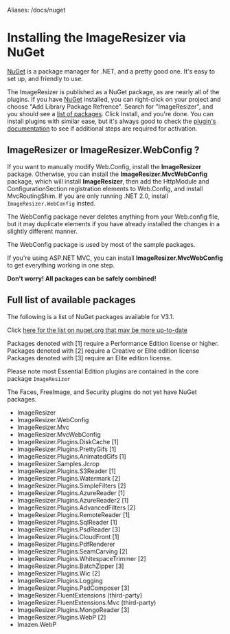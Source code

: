 Aliases: /docs/nuget


# Installing the ImageResizer via NuGet

[NuGet](http://nuget.org) is a package manager for .NET, and a pretty good one. It's easy to set up, and friendly to use.

The ImageResizer is published as a NuGet package, as are nearly all of the plugins. If you have [NuGet](http://nuget.org) installed, you can right-click on your project and choose "Add Library Package Refrence". Search for "ImageResizer", and you should see a [list of packages](http://www.nuget.org/List/Search?searchTerm=author%3A%20Nathanael%20Jones). Click Install, and you're done. You can install plugins with similar ease, but it's always good to check the [plugin's documentation](/plugins) to see if additional steps are required for activation.

## ImageResizer or ImageResizer.WebConfig ?

If you want to manually modify Web.Config, install the **ImageResizer** package. Otherwise, you can install the **ImageResizer.MvcWebConfig** package, which will install **ImageResizer**, then add the HttpModule and ConfigurationSection registration elements to Web.Config, and install MvcRoutingShim. If you are only running .NET 2.0, install `ImageResizer.WebConfig` insted.

The WebConfig package never deletes anything from your Web.config file, but it may duplicate elements if you have already installed the changes in a slightly different manner.

The WebConfig package is used by most of the sample packages.

If you're using ASP.NET MVC, you can install **ImageResizer.MvcWebConfig** to get everything working in one step. 

**Don't worry! All packages can be safely combined!** 


## Full list of available packages

The following is a list of NuGet packages available for V3.1. 

Click [here for the list on nuget.org that may be more up-to-date](http://www.nuget.org/List/Search?searchTerm=author%3A%20Nathanael%20Jones)

Packages denoted with [1] require a Performance Edition license or higher.
Packages denoted with [2] require a Creative or Elite edition license
Packages denoted with [3] require an Elite edition license.

Please note most Essential Edition plugins are contained in the core package `ImageResizer`

The Faces, FreeImage, and Security plugins do not yet have NuGet packages.

* ImageResizer
* ImageResizer.WebConfig
* ImageResizer.Mvc
* ImageResizer.MvcWebConfig
* ImageResizer.Plugins.DiskCache [1]
* ImageResizer.Plugins.PrettyGifs [1]
* ImageResizer.Plugins.AnimatedGifs [1]
* ImageResizer.Samples.Jcrop
* ImageResizer.Plugins.S3Reader [1]
* ImageResizer.Plugins.Watermark [2]
* ImageResizer.Plugins.SimpleFilters [2]
* ImageResizer.Plugins.AzureReader [1]
* ImageResizer.Plugins.AzureReader2 [1]
* ImageResizer.Plugins.AdvancedFilters [2]
* ImageResizer.Plugins.RemoteReader [1]
* ImageResizer.Plugins.SqlReader [1]
* ImageResizer.Plugins.PsdReader [3]
* ImageResizer.Plugins.CloudFront [1]
* ImageResizer.Plugins.PdfRenderer
* ImageResizer.Plugins.SeamCarving [2]
* ImageResizer.Plugins.WhitespaceTrimmer [2]
* ImageResizer.Plugins.BatchZipper [3]
* ImageResizer.Plugins.Wic [2]
* ImageResizer.Plugins.Logging
* ImageResizer.Plugins.PsdComposer [3]
* ImageResizer.FluentExtensions (third-party)
* ImageResizer.FluentExtensions.Mvc (third-party)
* ImageResizer.Plugins.MongoReader [3]
* ImageResizer.Plugins.WebP [2]
* Imazen.WebP